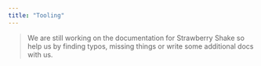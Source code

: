 ```yaml
---
title: "Tooling"
---
```


> We are still working on the documentation for Strawberry Shake so help us by finding typos, missing things or write some additional docs with us.
